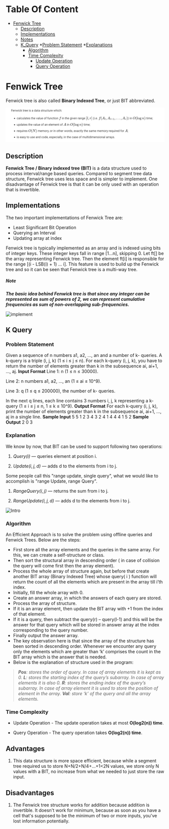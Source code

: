 
# Table Of Content

* [Fenwick Tree](#fenwick-tree)
    * [Description](#description)
    * [Implementations](#implementations)
    * [Notes](#note)
    * [K_Query](#k-query)
        *[Problem Statement](#problem-statement)
        *[Explanations](#explanation)
        * [Algorithm](#algorithm)
        * [Time Complexity](#time-complexity)
            * [Update Operation](#update-operation)
            * [Query Operation](#query-operation)
# Fenwick Tree


Fenwick tree is also called **Binary Indexed Tree**, or just BIT abbreviated.

![Intro](https://github.com/uhini0201/GSSoc-22-images/blob/main/output1.jpeg?raw=true)


## Description

__Fenwick Tree / Binary indexed tree (BIT)__ is a data structure used to process interval/range based queries. Compared to segment tree data structure, Fenwick tree uses less space and is simpler to implement.
One disadvantage of Fenwick tree is that it can be only used with an operation that is invertible.






## Implementations


The two important implementations of Fenwick Tree are:

* Least Significant Bit Operation
* Querying an Interval
* Updating array at index 

Fenwick tree is typically implemented as an array and is indexed using bits of integer keys. These integer keys fall in range [1...n], skipping 0.
Let ft[] be the array representing Fenwick tree. Then the element ft[i] is responsible for the range [(i - LSB(i) + 1) ... i].
This feature is used to build up the Fenwick tree and so it can be seen that Fenwick tree is a multi-way tree.

##### Note

**_The basic idea behind Fenwick tree is that since any integer can be represented as sum of powers of 2, we can represent cumulative frequencies as sum of non-overlapping sub-frequencies._**

![implement](https://i.stack.imgur.com/QcUPG.png)






## K Query

### Problem Statement

Given a sequence of n numbers a1, a2, ..., an and a number of k- queries. A k-query is a triple (i, j, k) (1 ≤ i ≤ j ≤ n). For each k-query (i, j, k), you have to return the number of elements greater than k in the subsequence ai, ai+1, ..., aj.
**Input Format**
Line 1: n (1 ≤ n ≤ 30000).

Line 2: n numbers a1, a2, ..., an (1 ≤ ai ≤ 10^9).

Line 3: q (1 ≤ q ≤ 200000), the number of k- queries.

In the next q lines, each line contains 3 numbers i, j, k representing a k-query (1 ≤ i ≤ j ≤ n, 1 ≤ k ≤ 10^9).
**Output Format**
For each k-query (i, j, k), print the number of elements greater than k in the subsequence ai, ai+1, ..., aj in a single line.
**Sample Input**
5
5 1 2 3 4
3
2 4 1
4 4 4
1 5 2 
**Sample Output**
2
0
3 

### Explanation

We know by now, that BIT can be used to support following two operations:

1) *Query(i)* — queries element at position i.

2) *Update(i, j, d)* — adds d to the elements from i to j.

Some people call this "range update, single query", what we would like to accomplish is "range Update, range Query".

1) *RangeQuery(i, j)* — returns the sum from i to j.

2) *RangeUpdate(i, j, d)* — adds d to the elements from i to j.

![Intro](https://miro.medium.com/max/1400/1*RZgpomELnq40ZoL2Ykbrew.png)


### Algorithm

An Efficient Approach is to solve the problem using offline queries and Fenwick Trees. Below are the steps: 
 

* First store all the array elements and the queries in the same array. For this, we can create a self-structure or class.
* Then sort the structural array in descending order ( in case of collision the query will come first then the array element).
* Process the whole array of structure again, but before that create another BIT array (Binary Indexed Tree) whose query( i ) function will return the count of all the elements which are present in the array till i’th index.
* Initially, fill the whole array with 0.
* Create an answer array, in which the answers of each query are stored.
* Process the array of structure.
* If it is an array element, then update the BIT array with +1 from the index of that element.
* If it is a query, then subtract the query(r) – query(l-1) and this will be the answer for that query which will be stored in answer array at the index corresponding to the query number.
* Finally output the answer array.
* The key observation here is that since the array of the structure has been sorted in descending order. Whenever we encounter any query only the elements which are greater than ‘k’ comprises the count in the BIT array which is the answer that is needed. 
* Below is the explanation of structure used in the program: 
 

>_**Pos**: stores the order of query. In case of array elements it is kept as 0. 
**L**: stores the starting index of the query’s subarray. In case of array elements it is also 0. 
**R**: stores the ending index of the query’s subarray. In case of array element it is used to store the position of element in the array. 
**Val**: store ‘k’ of the query and all the array elements._ 
 




### Time Complexity

* Update Operation - The update operation takes at most **O(log2(n)) time**.



* Query Operation - The query operation takes **O(log2(n)) time**.





## Advantages

1) This data structure is more space efficient, because while a segment tree required us to store N+N/2+N/4+...+1<2N values, we store only N values with a BIT, no increase from what we needed to just store the raw input.
## Disadvantages

1) The Fenwick tree structure works for addition because addition is invertible. It doesn't work for minimum, because as soon as you have a cell that's supposed to be the minimum of two or more inputs, you've lost information potentially.


